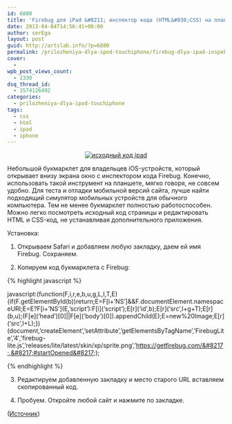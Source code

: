 ```yaml
---
id: 6880
title: 'Firebug для iPad &#8211; инспектор кода (HTML&#038;CSS) на планеште'
date: 2013-04-04T14:56:41+00:00
author: serEga
layout: post
guid: http://artslab.info/?p=6880
permalink: /prilozheniya-dlya-ipod-touchiphone/firebug-dlya-ipad-inspektor-koda-htmlcss-na-planeshte/
cover:
  -
wpb_post_views_count:
  - 2330
dsq_thread_id:
  - 1574126492
categories:
  - prilozheniya-dlya-ipod-touchiphone
tags:
  - css
  - html
  - ipad
  - iphone
---
```

<center>
  <a href="{{site.img_cdn}}/firebug_ipad_css_html.jpg"><img src="{{site.img_cdn}}/firebug_ipad_css_html-300x225.jpg" alt="исходный код ipad" class="aligncenter size-medium wp-image-6881" srcset="{{site.img_cdn}}/firebug_ipad_css_html-300x225.jpg 300w, {{site.img_cdn}}/firebug_ipad_css_html.jpg 1024w" sizes="(max-width: 300px) 100vw, 300px" /></a>
</center>

Небольшой букмарклет для владельцев iOS-устройств, который открывает внизу экрана окно с инспектором кода Firebug. Конечно, использовать такой инструмент на планшете, мягко говоря, не совсем удобно. Для теста и отладки мобильной версий сайта, лучше найти подходящий симулятор мобильных устройств для обычного компьютера. Тем не менее букмарклет полностью работоспособен. Можно легко посмотреть исходный код страницы и редактировать HTML и CSS-код, не устанавливая дополнительного приложения.

<!--more-->

Установка:

1. Открываем Safari и добавляем любую закладку, даем ей имя Firebug. Сохраняем.

2. Копируем код букмарклета с Firebug:

{% highlight javascript %}

javascript:(function(F,i,r,e,b,u,g,L,I,T,E){if(F.getElementById(b))return;E=F\[i+&#8217;NS&#8217;]&&F.documentElement.namespaceURI;E=E?F[i+&#8217;NS&#8217;\](E,&#8217;script&#8217;):F\[i\](&#8216;script&#8217;);E\[r\](&#8216;id&#8217;,b);E\[r\](&#8216;src&#8217;,I+g+T);E\[r\](b,u);(F\[e\](&#8216;head&#8217;)\[0]||F[e\](&#8216;body&#8217;)\[0]).appendChild(E);E=new%20Image;E[r\](&#8216;src&#8217;,I+L);})(document,&#8217;createElement&#8217;,&#8217;setAttribute&#8217;,&#8217;getElementsByTagName&#8217;,&#8217;FirebugLite&#8217;,&#8217;4&#8242;,&#8217;firebug-lite.js&#8217;,&#8217;releases/lite/latest/skin/xp/sprite.png&#8217;,&#8217;https://getfirebug.com/&#8217;,&#8217;#startOpened&#8217;);

{% endhighlight %}

3. Редактируем добавленную закладку и место старого URL вставляем скопированный код.

4. Пробуем. Откройте любой сайт и нажмите по закладке.

([Источник](http://www.jamesmacfie.com/2012/03/debug-your-html-css-on-the-ipadiphone/))